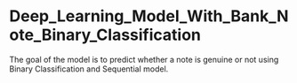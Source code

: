 # Deep_Learning_Model_With_Bank_Note_Binary_Classification
The goal of the model is to predict whether a note is genuine or not using Binary Classification and Sequential model.
